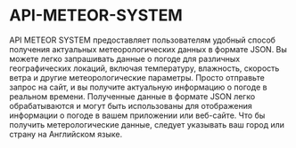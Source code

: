 # API-METEOR-SYSTEM
API METEOR SYSTEM предоставляет пользователям удобный способ получения актуальных метеорологических данных в формате JSON. 
Вы можете легко запрашивать данные о погоде для различных географических локаций, включая температуру, влажность, скорость ветра и другие метеорологические параметры.
Просто отправьте запрос на сайт, и вы получите актуальную информацию о погоде в реальном времени. 
Полученные данные в формате JSON легко обрабатываются и могут быть использованы для отображения информации о погоде в вашем приложении или веб-сайте. 
Что бы получить метерологические данные, следует указывать ваш город или страну на Английском языке.
